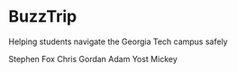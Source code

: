 BuzzTrip
========

Helping students navigate the Georgia Tech campus safely

Stephen Fox
Chris Gordan
Adam Yost
Mickey